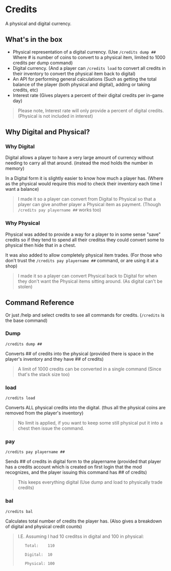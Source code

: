 # Credits

A physical and digital currency.

## What's in the box

* Physical representation of a digital currency. (Use `/credits dump ##` Where # is number of coins to convert to a physical item, limited to 1000 credits per dump command)
* Digital currency. (And a player can `/credits load` to convert all credits in their inventory to convert the physical item back to digital)
* An API for performing general calculations (Such as getting the total balance of the player (both physical and digital), adding or taking credits, etc)
* Interest rate (Gives players a percent of their digital credits per in-game day)

> Please note, Interest rate will only provide a percent of digital credits. (Physical is not included in interest)

## Why Digital and Physical?

### Why Digital

Digital allows a player to have a very large amount of currency without needing to carry all that around. (instead the mod holds the number in memory)

In a Digital form it is slightly easier to know how much a player has. (Where as the physical would require this mod to check their inventory each time I want a balance)

> I made it so a player can convert from Digital to Physical so that a player can give another player a Physical item as payment. (Though `/credits pay playername ##` works too)

### Why Physical

Physical was added to provide a way for a player to in some sense "save" credits so if they tend to spend all their creditss they could convert some to physical then hide that in a chest.

It was also added to allow completely physical item trades. (For those who don't trust the `/credits pay playername ##` command, or are using it at a shop)

> I made it so a player can convert Physical back to Digital for when they don't want the Physical items sitting around. (As digital can't be stolen)


## Command Reference

Or just /help and select credits to see all commands for credits. (`/credits` is the base command)

### Dump

`/credits dump ##`

Converts ## of credits into the physical (provided there is space in the player's inventory and they have ## of credits)

> A limit of 1000 credits can be converted in a single command (Since that's the stack size too)

### load

`/credits load`

Converts ALL physical credits into the digital. (thus all the physical coins are removed from the player's inventory)

> No limit is applied, if you want to keep some still physical put it into a chest then issue the command.

### pay

`/credits pay playername ##`

Sends ## of credits in digital form to the playername (provided that player has a credits account which is created on first login that the mod recognizes, and the player issuing this command has ## of credits)

> This keeps everything digital (Use dump and load to physically trade credits)

### bal

`/credits bal`

Calculates total number of credits the player has. (Also gives a breakdown of digital and physical credit counts)

> I.E. Assuming I had 10 creditss in digital and 100 in physical:
>
>        Total:    110
>
>        Digital:  10
>
>        Physical: 100

